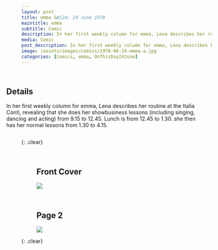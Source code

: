```yaml
---
layout: post
title: emma &#124; 24 June 1978
maintitle: emma
subtitle: Comic
description: In her first weekly column for emma, Lena describes her routine at the Italia Conti, revealing that she does her showbusiness lessons (including singing, dancing and acting) from 9.15 to 12.45. Lunch is from 12.45 to 1.30. she then has her normal lessons from 1.30 to 4.15.
media: Comic
post_description: In her first weekly column for emma, Lena describes her routine at the Italia Conti, revealing that she does her showbusiness lessons (including singing, dancing and acting) from 9.15 to 12.45. Lunch is from 12.45 to 1.30. she then has her normal lessons from 1.30 to 4.15.
image: /assets/images/comics/1978-06-24-emma-a.jpg
categories: [Comics, emma, OnThisDay24June]
---
```


<figure class="fig3">
<h2>Details</h2>
<p>In her first weekly column for emma, Lena describes her routine at the Italia Conti, revealing that she does her showbusiness lessons (including singing, dancing and acting) from 9.15 to 12.45. Lunch is from 12.45 to 1.30. she then has her normal lessons from 1.30 to 4.15.</p>
</figure>

{: .clear}

<figure class="fig1">
<h2>Front Cover</h2>
<a href="/assets/images/comics/1978-06-24-emma-a.jpg"><img src="/assets/images/comics/1978-06-24-emma-a.jpg" class="full-width zoom-in" /></a>
</figure>

<figure class="fig2">
<h2>Page 2</h2>
<a href="/assets/images/comics/1978-06-24-emma-b.jpg"><img src="/assets/images/comics/1978-06-24-emma-b.jpg" class="full-width zoom-in" /></a>
</figure>

<br />{: .clear}

<style>
.fig1 {float:left; width:48%;}

.fig2 {float:right; width:48%;}

.fig3 {float:right; width:100%;}

figcaption {float:left; width:100%;}

@media screen and (orientation:portrait) {
.fig1, .fig2 {float:left; width:100%;}
figcaption {float:left; width:90%; margin-bottom: 10px;}
}
</style>
